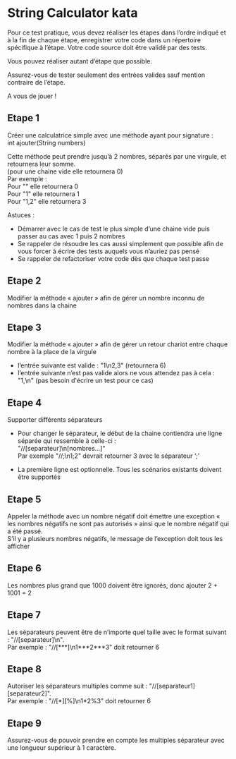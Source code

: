 # String Calculator kata

Pour ce test pratique, vous devez réaliser les étapes dans l’ordre indiqué et à la fin de chaque étape, enregistrer votre code dans un répertoire spécifique à l’étape. Votre code source doit être validé par des tests.

Vous pouvez réaliser autant d’étape que possible.

Assurez-vous de tester seulement des entrées valides sauf mention contraire de l’étape.

A vous de jouer !

## Etape 1
Créer une calculatrice simple avec une méthode ayant pour signature :  
int ajouter(String numbers)

Cette méthode peut prendre jusqu’à 2 nombres, séparés par une virgule, et retournera leur somme.  
(pour une chaine vide elle retournera 0)  
Par exemple :  
Pour "" elle retournera 0  
Pour "1" elle retournera 1  
Pour "1,2" elle retournera 3  

Astuces :
-	Démarrer avec le cas de test le plus simple d’une chaine vide puis passer au cas avec 1 puis 2 nombres
-	Se rappeler de résoudre les cas aussi simplement que possible afin de vous forcer à écrire des tests auquels vous n’auriez pas pensé
-	Se rappeler de refactoriser votre code dès que chaque test passe




## Etape 2
Modifier la méthode « ajouter » afin de gérer un nombre inconnu de nombres dans la chaine



## Etape 3
Modifier la méthode « ajouter » afin de gérer un retour chariot entre chaque nombre à la place de la virgule
- l’entrée suivante est valide : "1\n2,3" (retournera 6)
- l’entrée suivante n’est pas valide alors ne vous attendez pas à cela : "1,\n" (pas besoin d'écrire un test pour ce cas) 





## Etape 4
Supporter différents séparateurs

- Pour changer le séparateur, le début de la chaine contiendra une ligne séparée qui ressemble à celle-ci :  
"//[separateur]\n[nombres…]"  
Par exemple "//;\n1;2" devrait retourner 3 avec le séparateur ‘;’

- La première ligne est optionnelle. Tous les scénarios existants doivent être supportés



## Etape 5
Appeler la méthode avec un nombre négatif doit émettre une exception « les nombres négatifs ne sont pas autorisés » ainsi que le nombre négatif qui a été passé.  
S’il y a plusieurs nombres négatifs, le message de l’exception doit tous les afficher



## Etape 6
Les nombres plus grand que 1000 doivent être ignorés, donc ajouter 2 + 1001 = 2




## Etape 7
Les séparateurs peuvent être de n’importe quel taille avec le format suivant : "//[separateur]\n".  
Par exemple : "//[\*\*\*]\n1\*\*\*2\*\*\*3" doit retourner 6



## Etape 8
Autoriser les séparateurs multiples comme suit : "//[separateur1][separateur2]".  
Par exemple : "//[\*][%]\n1\*2%3" doit retourner 6




## Etape 9
Assurez-vous de pouvoir prendre en compte les multiples séparateur avec une longueur supérieur à 1 caractère.

